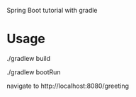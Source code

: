Spring Boot tutorial with gradle

Usage
===

./gradlew build

./gradlew bootRun

navigate to http://localhost:8080/greeting


